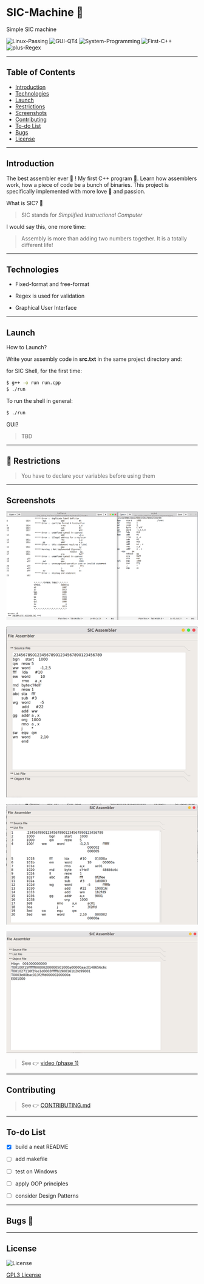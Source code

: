 
# SIC-Machine 💫
Simple SIC machine

![Linux-Passing][1] ![GUI-QT4][2] ![System-Programming][3] ![First-C++][4]
![plus-Regex][5]

[1]: https://img.shields.io/:Linux-Passing-whiteGreen.svg?style=round-square
[2]: https://img.shields.io/:GUI-QT4-yellow.svg?style=round-square
[3]: https://img.shields.io/:System-Programming-purple.svg?style=round-square
[4]: https://img.shields.io/:First-C++-darkblue.svg?style=round-square
[5]: https://img.shields.io/:plus-Regex-blue.svg?style=round-square

---

## Table of Contents
* [Introduction][10]
* [Technologies][11]
* [Launch][12]
* [Restrictions][13]
* [Screenshots][14]
* [Contributing][15]
* [To-do List][16]
* [Bugs][17]
* [License][18]


[10]: https://github.com/Hagar-Usama/SIC-Machine#introduction

[11]: https://github.com/Hagar-Usama/SIC-Machine#technologies

[12]: https://github.com/Hagar-Usama/SIC-Machine#launch

[13]: https://github.com/Hagar-Usama/SIC-Machine#restrictions

[14]: https://github.com/Hagar-Usama/SIC-Machine#screenshots

[15]: https://github.com/Hagar-Usama/SIC-Machine#contributing

[16]: https://github.com/Hagar-Usama/SIC-Machine#to-do-list

[17]: https://github.com/Hagar-Usama/SIC-Machine#bugs

[18]: https://github.com/Hagar-Usama/SIC-Machine#license

---

## Introduction
The best assembler ever 🌟 ! My first C++ program 🙈. Learn how assemblers work, how a piece of code be a bunch of binaries. This project is specifically implemented with more love 💙 and passion.

What is SIC? 🤔
>SIC stands for _Simplified Instructional Computer_

I would say this, one more time:
> Assembly is more than adding two numbers together. It is a totally different life!

---

## Technologies

* Fixed-format and free-format

* Regex is used for validation

* Graphical User Interface

---

## Launch

 How to Launch?

 Write your assembly code in **src.txt** in the same project directory and:

 for SIC Shell, for the first time:
 ```bash
 $ g++ -o run run.cpp
 $ ./run
 ```
 To run the shell in general:
 ```bash
 $ ./run
 ```

 GUI?
 > TBD

---

 ## 🚫 **Restrictions**
 > You have to declare your variables before using them

---


## Screenshots

![err_detect][40]

![gui_src][41]

![gui_list][42]

![gui_obj][43]


> See 👉  [video (phase 1)][45]

[40]:https://github.com/Hagar-Usama/SIC-Machine/blob/master/images/err_detect.png
[41]:https://github.com/Hagar-Usama/SIC-Machine/blob/master/images/gui_src.png
[42]:https://github.com/Hagar-Usama/SIC-Machine/blob/master/images/gui_list.png
[43]:https://github.com/Hagar-Usama/SIC-Machine/blob/master/images/gui_obj.png
[45]:https://youtu.be/ETbdKmU6VZw


---

## Contributing
> See 👉  [CONTRIBUTING.md][27]

[27]:https://github.com/Hagar-Usama/SIC-Machine/blob/master/CONTRIBUTING.md

---
## To-do List
* [x] build a neat README
* [ ] add makefile
* [ ] test on Windows
* [ ] apply OOP principles
* [ ] consider Design Patterns


---

## Bugs 🐞


---

## License
![License](http://img.shields.io/:License-GPL3-blue.svg?style=round-square)

[GPL3 License](https://www.gnu.org/licenses/gpl-3.0.en.html "GPL3")
